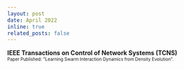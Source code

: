 ```yaml
---
layout: post
date: April 2022
inline: true
related_posts: false
---
```



<b> IEEE Transactions on Control of Network Systems (TCNS)</b>
<br> <font size="1">Paper Published: "Learning Swarm Interaction Dynamics from Density Evolution".</font> 
